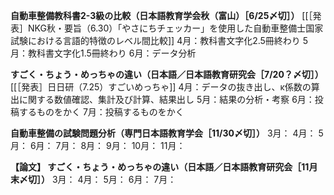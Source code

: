 **自動車整備教科書2-3級の比較（日本語教育学会秋（富山）［6/25〆切］）**
[[［発表］NKG秋・要旨（6.30）「やさにちチェッカー」を使用した自動車整備士国家試験における言語的特徴のレベル間比較]]
4月：教科書文字化2.5冊終わり
5月：教科書文字化1.5冊終わり
6月：データ分析


**すごく・ちょう・めっちゃの違い（日本語／日本語教育研究会［7/20？〆切］）**
[[［発表］日日研（7.25）すごいめっちゃ]]
4月：データの抜き出し、κ係数の算出に関する数値確認、集計及び計算、結果出し
5月：結果の分析・考察
6月：投稿するものをかく
7月：投稿するものをかく

**自動車整備の試験問題分析（専門日本語教育学会［11/30〆切］）**
3月：
4月：
5月：
6月：
7月：
8月：
9月：
10月：
11月：


**【論文】 すごく・ちょう・めっちゃの違い（日本語／日本語教育研究会［11月末〆切］）**
3月：
4月：
5月：
6月：
7月：
